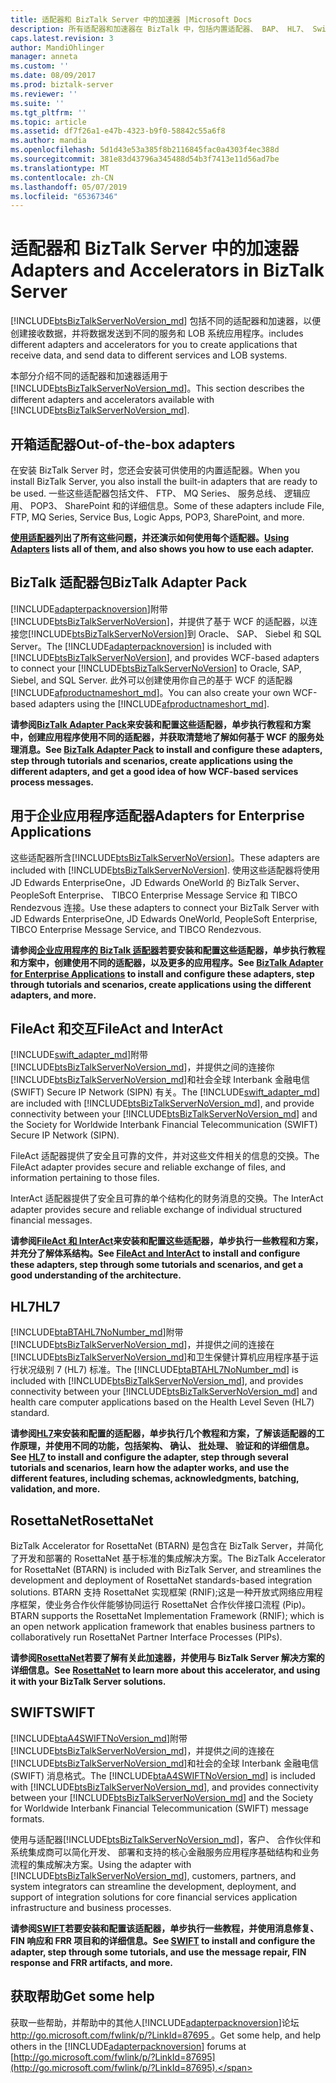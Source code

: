 ```yaml
---
title: 适配器和 BizTalk Server 中的加速器 |Microsoft Docs
description: 所有适配器和加速器在 BizTalk 中，包括内置适配器、 BAP、 HL7、 Swift、 RosettaNet、 FileAct 和交互的概述
caps.latest.revision: 3
author: MandiOhlinger
manager: anneta
ms.custom: ''
ms.date: 08/09/2017
ms.prod: biztalk-server
ms.reviewer: ''
ms.suite: ''
ms.tgt_pltfrm: ''
ms.topic: article
ms.assetid: df7f26a1-e47b-4323-b9f0-58842c55a6f8
ms.author: mandia
ms.openlocfilehash: 5d1d43e53a385f8b2116845fac0a4303f4ec388d
ms.sourcegitcommit: 381e83d43796a345488d54b3f7413e11d56ad7be
ms.translationtype: MT
ms.contentlocale: zh-CN
ms.lasthandoff: 05/07/2019
ms.locfileid: "65367346"
---
```

# <a name="adapters-and-accelerators-in-biztalk-server"></a><span data-ttu-id="8a4f1-103">适配器和 BizTalk Server 中的加速器</span><span class="sxs-lookup"><span data-stu-id="8a4f1-103">Adapters and Accelerators in BizTalk Server</span></span>
 [!INCLUDE[btsBizTalkServerNoVersion_md](../includes/btsbiztalkservernoversion-md.md)] <span data-ttu-id="8a4f1-104">包括不同的适配器和加速器，以便创建接收数据，并将数据发送到不同的服务和 LOB 系统应用程序。</span><span class="sxs-lookup"><span data-stu-id="8a4f1-104">includes different adapters and accelerators for you to create applications that receive data, and send data to different services and LOB systems.</span></span> 
 
<span data-ttu-id="8a4f1-105">本部分介绍不同的适配器和加速器适用于[!INCLUDE[btsBizTalkServerNoVersion_md](../includes/btsbiztalkservernoversion-md.md)]。</span><span class="sxs-lookup"><span data-stu-id="8a4f1-105">This section describes the different adapters and accelerators available with  [!INCLUDE[btsBizTalkServerNoVersion_md](../includes/btsbiztalkservernoversion-md.md)].</span></span> 

## <a name="out-of-the-box-adapters"></a><span data-ttu-id="8a4f1-106">开箱适配器</span><span class="sxs-lookup"><span data-stu-id="8a4f1-106">Out-of-the-box adapters</span></span>
<span data-ttu-id="8a4f1-107">在安装 BizTalk Server 时，您还会安装可供使用的内置适配器。</span><span class="sxs-lookup"><span data-stu-id="8a4f1-107">When you install BizTalk Server, you also install the built-in adapters that are ready to be used.</span></span> <span data-ttu-id="8a4f1-108">一些这些适配器包括文件、 FTP、 MQ Series、 服务总线、 逻辑应用、 POP3、 SharePoint 和的详细信息。</span><span class="sxs-lookup"><span data-stu-id="8a4f1-108">Some of these adapters include File, FTP, MQ Series, Service Bus, Logic Apps, POP3, SharePoint, and more.</span></span>

<span data-ttu-id="8a4f1-109">**[使用适配器](../core/using-adapters.md)列出了所有这些问题，并还演示如何使用每个适配器。**</span><span class="sxs-lookup"><span data-stu-id="8a4f1-109">**[Using Adapters](../core/using-adapters.md) lists all of them, and also shows you how to use each adapter.**</span></span>
 
## <a name="biztalk-adapter-pack"></a><span data-ttu-id="8a4f1-110">BizTalk 适配器包</span><span class="sxs-lookup"><span data-stu-id="8a4f1-110">BizTalk Adapter Pack</span></span>
<span data-ttu-id="8a4f1-111">[!INCLUDE[adapterpacknoversion](../includes/adapterpacknoversion-md.md)]附带[!INCLUDE[btsBizTalkServerNoVersion](../includes/btsbiztalkservernoversion-md.md)]，并提供了基于 WCF 的适配器，以连接您[!INCLUDE[btsBizTalkServerNoVersion](../includes/btsbiztalkservernoversion-md.md)]到 Oracle、 SAP、 Siebel 和 SQL Server。</span><span class="sxs-lookup"><span data-stu-id="8a4f1-111">The [!INCLUDE[adapterpacknoversion](../includes/adapterpacknoversion-md.md)] is included with [!INCLUDE[btsBizTalkServerNoVersion](../includes/btsbiztalkservernoversion-md.md)], and provides WCF-based adapters to connect your [!INCLUDE[btsBizTalkServerNoVersion](../includes/btsbiztalkservernoversion-md.md)] to Oracle, SAP, Siebel, and SQL Server.</span></span> <span data-ttu-id="8a4f1-112">此外可以创建使用你自己的基于 WCF 的适配器[!INCLUDE[afproductnameshort_md](../includes/afproductnameshort-md.md)]。</span><span class="sxs-lookup"><span data-stu-id="8a4f1-112">You can also create your own WCF-based adapters using the [!INCLUDE[afproductnameshort_md](../includes/afproductnameshort-md.md)].</span></span> 

<span data-ttu-id="8a4f1-113">**请参阅[BizTalk Adapter Pack](../adapters-and-accelerators/biztalk-adapter-pack.md)来安装和配置这些适配器，单步执行教程和方案中，创建应用程序使用不同的适配器，并获取清楚地了解如何基于 WCF 的服务处理消息。**</span><span class="sxs-lookup"><span data-stu-id="8a4f1-113">**See [BizTalk Adapter Pack](../adapters-and-accelerators/biztalk-adapter-pack.md) to install and configure these adapters, step through tutorials and scenarios, create applications using the different adapters, and get a good idea of how WCF-based services process messages.**</span></span>

## <a name="adapters-for-enterprise-applications"></a><span data-ttu-id="8a4f1-114">用于企业应用程序适配器</span><span class="sxs-lookup"><span data-stu-id="8a4f1-114">Adapters for Enterprise Applications</span></span>
<span data-ttu-id="8a4f1-115">这些适配器所含[!INCLUDE[btsBizTalkServerNoVersion](../includes/btsbiztalkservernoversion-md.md)]。</span><span class="sxs-lookup"><span data-stu-id="8a4f1-115">These adapters are included with [!INCLUDE[btsBizTalkServerNoVersion](../includes/btsbiztalkservernoversion-md.md)].</span></span> <span data-ttu-id="8a4f1-116">使用这些适配器将使用 JD Edwards EnterpriseOne，JD Edwards OneWorld 的 BizTalk Server、 PeopleSoft Enterprise、 TIBCO Enterprise Message Service 和 TIBCO Rendezvous 连接。</span><span class="sxs-lookup"><span data-stu-id="8a4f1-116">Use these adapters to connect your BizTalk Server with JD Edwards EnterpriseOne, JD Edwards OneWorld, PeopleSoft Enterprise, TIBCO Enterprise Message Service, and TIBCO Rendezvous.</span></span>

<span data-ttu-id="8a4f1-117">**请参阅[企业应用程序的 BizTalk 适配器](biztalk-adapters-for-enterprise-applications.md)若要安装和配置这些适配器，单步执行教程和方案中，创建使用不同的适配器，以及更多的应用程序。**</span><span class="sxs-lookup"><span data-stu-id="8a4f1-117">**See [BizTalk Adapter for Enterprise Applications](biztalk-adapters-for-enterprise-applications.md) to install and configure these adapters, step through tutorials and scenarios, create applications using the different adapters, and more.**</span></span> 


## <a name="fileact-and-interact"></a><span data-ttu-id="8a4f1-118">FileAct 和交互</span><span class="sxs-lookup"><span data-stu-id="8a4f1-118">FileAct and InterAct</span></span>
<span data-ttu-id="8a4f1-119">[!INCLUDE[swift_adapter_md](../includes/swift-adapter-md.md)]附带[!INCLUDE[btsBizTalkServerNoVersion_md](../includes/btsbiztalkservernoversion-md.md)]，并提供之间的连接你[!INCLUDE[btsBizTalkServerNoVersion_md](../includes/btsbiztalkservernoversion-md.md)]和社会全球 Interbank 金融电信 (SWIFT) Secure IP Network (SIPN) 有关。</span><span class="sxs-lookup"><span data-stu-id="8a4f1-119">The [!INCLUDE[swift_adapter_md](../includes/swift-adapter-md.md)] are included with [!INCLUDE[btsBizTalkServerNoVersion_md](../includes/btsbiztalkservernoversion-md.md)], and provide connectivity between your [!INCLUDE[btsBizTalkServerNoVersion_md](../includes/btsbiztalkservernoversion-md.md)] and the Society for Worldwide Interbank Financial Telecommunication (SWIFT) Secure IP Network (SIPN).</span></span> 

<span data-ttu-id="8a4f1-120">FileAct 适配器提供了安全且可靠的文件，并对这些文件相关的信息的交换。</span><span class="sxs-lookup"><span data-stu-id="8a4f1-120">The FileAct adapter provides secure and reliable exchange of files, and information pertaining to those files.</span></span> 

<span data-ttu-id="8a4f1-121">InterAct 适配器提供了安全且可靠的单个结构化的财务消息的交换。</span><span class="sxs-lookup"><span data-stu-id="8a4f1-121">The InterAct adapter provides secure and reliable exchange of individual structured financial messages.</span></span> 

<span data-ttu-id="8a4f1-122">**请参阅[FileAct 和 InterAct](../adapters-and-accelerators/fileact-interact/microsoft-biztalk-server-fileact-and-interact-adapters-documentation.md)来安装和配置这些适配器，单步执行一些教程和方案，并充分了解体系结构。**</span><span class="sxs-lookup"><span data-stu-id="8a4f1-122">**See [FileAct and InterAct](../adapters-and-accelerators/fileact-interact/microsoft-biztalk-server-fileact-and-interact-adapters-documentation.md) to install and configure these adapters, step through some tutorials and scenarios, and get a good understanding of the architecture.**</span></span> 

## <a name="hl7"></a><span data-ttu-id="8a4f1-123">HL7</span><span class="sxs-lookup"><span data-stu-id="8a4f1-123">HL7</span></span>

<span data-ttu-id="8a4f1-124">[!INCLUDE[btaBTAHL7NoNumber_md](../includes/btabtahl7nonumber-md.md)]附带[!INCLUDE[btsBizTalkServerNoVersion_md](../includes/btsbiztalkservernoversion-md.md)]，并提供之间的连接在[!INCLUDE[btsBizTalkServerNoVersion_md](../includes/btsbiztalkservernoversion-md.md)]和卫生保健计算机应用程序基于运行状况级别 7 (HL7) 标准。</span><span class="sxs-lookup"><span data-stu-id="8a4f1-124">The [!INCLUDE[btaBTAHL7NoNumber_md](../includes/btabtahl7nonumber-md.md)] is included with [!INCLUDE[btsBizTalkServerNoVersion_md](../includes/btsbiztalkservernoversion-md.md)], and provides connectivity between your [!INCLUDE[btsBizTalkServerNoVersion_md](../includes/btsbiztalkservernoversion-md.md)] and health care computer applications based on the Health Level Seven (HL7) standard.</span></span>

<span data-ttu-id="8a4f1-125">**请参阅[HL7](../adapters-and-accelerators/accelerator-hl7/microsoft-biztalk-accelerator-for-hl7-documentation.md)来安装和配置的适配器，单步执行几个教程和方案，了解该适配器的工作原理，并使用不同的功能，包括架构、 确认、 批处理、 验证和的详细信息。**</span><span class="sxs-lookup"><span data-stu-id="8a4f1-125">**See [HL7](../adapters-and-accelerators/accelerator-hl7/microsoft-biztalk-accelerator-for-hl7-documentation.md) to install and configure the adapter, step through several tutorials and scenarios, learn how the adapter works, and use the different features, including schemas, acknowledgments, batching, validation, and more.**</span></span>

## <a name="rosettanet"></a><span data-ttu-id="8a4f1-126">RosettaNet</span><span class="sxs-lookup"><span data-stu-id="8a4f1-126">RosettaNet</span></span>
<span data-ttu-id="8a4f1-127">BizTalk Accelerator for RosettaNet (BTARN) 是包含在 BizTalk Server，并简化了开发和部署的 RosettaNet 基于标准的集成解决方案。</span><span class="sxs-lookup"><span data-stu-id="8a4f1-127">The BizTalk Accelerator for RosettaNet (BTARN) is included with BizTalk Server, and streamlines the development and deployment of RosettaNet standards-based integration solutions.</span></span> <span data-ttu-id="8a4f1-128">BTARN 支持 RosettaNet 实现框架 (RNIF);这是一种开放式网络应用程序框架，使业务合作伙伴能够协同运行 RosettaNet 合作伙伴接口流程 (Pip)。</span><span class="sxs-lookup"><span data-stu-id="8a4f1-128">BTARN supports the RosettaNet Implementation Framework (RNIF); which is an open network application framework that enables business partners to collaboratively run RosettaNet Partner Interface Processes (PIPs).</span></span> 

<span data-ttu-id="8a4f1-129">**请参阅[RosettaNet](../adapters-and-accelerators/accelerator-rosettanet/microsoft-biztalk-accelerator-for-rosettanet-documentation.md)若要了解有关此加速器，并使用与 BizTalk Server 解决方案的详细信息。**</span><span class="sxs-lookup"><span data-stu-id="8a4f1-129">**See [RosettaNet](../adapters-and-accelerators/accelerator-rosettanet/microsoft-biztalk-accelerator-for-rosettanet-documentation.md) to learn more about this accelerator, and using it with your BizTalk Server solutions.**</span></span> 

## <a name="swift"></a><span data-ttu-id="8a4f1-130">SWIFT</span><span class="sxs-lookup"><span data-stu-id="8a4f1-130">SWIFT</span></span>
<span data-ttu-id="8a4f1-131">[!INCLUDE[btaA4SWIFTNoVersion_md](../includes/btaa4swiftnoversion-md.md)]附带[!INCLUDE[btsBizTalkServerNoVersion_md](../includes/btsbiztalkservernoversion-md.md)]，并提供之间的连接在[!INCLUDE[btsBizTalkServerNoVersion_md](../includes/btsbiztalkservernoversion-md.md)]和社会的全球 Interbank 金融电信 (SWIFT) 消息格式。</span><span class="sxs-lookup"><span data-stu-id="8a4f1-131">The [!INCLUDE[btaA4SWIFTNoVersion_md](../includes/btaa4swiftnoversion-md.md)] is included with [!INCLUDE[btsBizTalkServerNoVersion_md](../includes/btsbiztalkservernoversion-md.md)], and provides connectivity between your [!INCLUDE[btsBizTalkServerNoVersion_md](../includes/btsbiztalkservernoversion-md.md)] and the Society for Worldwide Interbank Financial Telecommunication (SWIFT) message formats.</span></span>

<span data-ttu-id="8a4f1-132">使用与适配器[!INCLUDE[btsBizTalkServerNoVersion_md](../includes/btsbiztalkservernoversion-md.md)]，客户、 合作伙伴和系统集成商可以简化开发、 部署和支持的核心金融服务应用程序基础结构和业务流程的集成解决方案。</span><span class="sxs-lookup"><span data-stu-id="8a4f1-132">Using the adapter with [!INCLUDE[btsBizTalkServerNoVersion_md](../includes/btsbiztalkservernoversion-md.md)], customers, partners, and system integrators can streamline the development, deployment, and support of integration solutions for core financial services application infrastructure and business processes.</span></span>

<span data-ttu-id="8a4f1-133">**请参阅[SWIFT](../adapters-and-accelerators/accelerator-swift/microsoft-biztalk-accelerator-for-swift-documentation.md)若要安装和配置该适配器，单步执行一些教程，并使用消息修复、 FIN 响应和 FRR 项目和的详细信息。**</span><span class="sxs-lookup"><span data-stu-id="8a4f1-133">**See [SWIFT](../adapters-and-accelerators/accelerator-swift/microsoft-biztalk-accelerator-for-swift-documentation.md) to install and configure the adapter, step through some tutorials, and use the message repair, FIN response and FRR artifacts, and more.**</span></span>

## <a name="get-some-help"></a><span data-ttu-id="8a4f1-134">获取帮助</span><span class="sxs-lookup"><span data-stu-id="8a4f1-134">Get some help</span></span> 
<span data-ttu-id="8a4f1-135">获取一些帮助，并帮助中的其他人[!INCLUDE[adapterpacknoversion](../includes/adapterpacknoversion-md.md)]论坛[ http://go.microsoft.com/fwlink/p/?LinkId=87695 ](http://go.microsoft.com/fwlink/p/?LinkId=87695)。</span><span class="sxs-lookup"><span data-stu-id="8a4f1-135">Get some help, and help others in the [!INCLUDE[adapterpacknoversion](../includes/adapterpacknoversion-md.md)] forums at [http://go.microsoft.com/fwlink/p/?LinkId=87695](http://go.microsoft.com/fwlink/p/?LinkId=87695).</span></span>